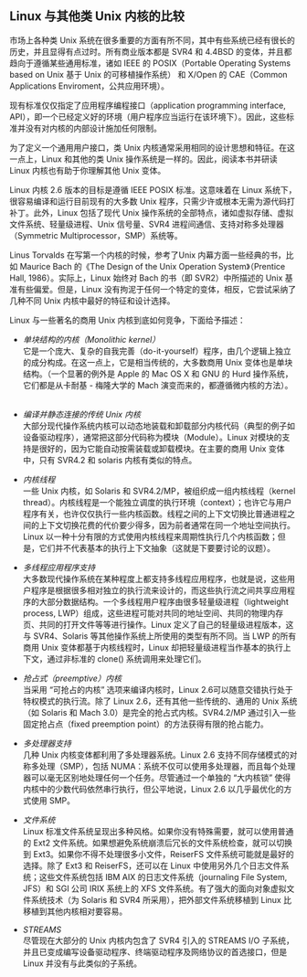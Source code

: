## Linux 与其他类 Unix 内核的比较

市场上各种类 Unix 系统在很多重要的方面有所不同，其中有些系统已经有很长的历史，并且显得有点过时。所有商业版本都是 SVR4 和 4.4BSD 的变体，并且都趋向于遵循某些通用标准，诸如 IEEE 的 POSIX（Portable Operating Systems based on Unix 基于 Unix 的可移植操作系统） 和 X/Open 的 CAE（Common Applications Enviroment，公共应用环境）。

现有标准仅仅指定了应用程序编程接口（application programming interface, API），即一个已经定义好的环境（用户程序应当运行在该环境下）。因此，这些标准并没有对内核的内部设计施加任何限制。

为了定义一个通用用户接口，类 Unix 内核通常采用相同的设计思想和特征。在这一点上，Linux 和其他的类 Unix 操作系统是一样的。因此，阅读本书并研读 Linux 内核也有助于你理解其他 Unix 变体。

Linux 内核 2.6 版本的目标是遵循 IEEE POSIX 标准。这意味着在 Linux 系统下，很容易编译和运行目前现有的大多数 Unix 程序，只需少许或根本无需为源代码打补丁。此外，Linux 包括了现代 Unix 操作系统的全部特点，诸如虚拟存储、虚拟文件系统、轻量级进程、Unix 信号量、SVR4 进程间通信、支持对称多处理器（Symmetric Multiprocessor，SMP）系统等。

Linus Torvalds 在写第一个内核的时候，参考了Unix 内幕方面一些经典的书，比如 Maurice Bach 的《The Design of the Unix Operation System》（Prentice Hall, 1986）。实际上，Linux 始终对 Bach 的书（即 SVR2）中所描述的 Unix 基准有些偏爱。但是，Linux 没有拘泥于任何一个特定的变体，相反，它尝试采纳了几种不同 Unix 内核中最好的特征和设计选择。

Linux 与一些著名的商用 Unix 内核到底如何竞争，下面给予描述：

* *单块结构的内核（Monolithic kernel）*  
它是一个庞大、复杂的自我完善（do-it-yourself）程序，由几个逻辑上独立的成分构成。在这一点上，它是相当传统的，大多数商用 Unix 变体也是单块结构。（一个显著的例外是 Apple 的 Mac OS X 和 GNU 的 Hurd 操作系统，它们都是从卡耐基 - 梅隆大学的 Mach 演变而来的，都遵循微内核的方法）。  
&emsp;

* *编译并静态连接的传统 Unix 内核*  
大部分现代操作系统内核可以动态地装载和卸载部分内核代码（典型的例子如设备驱动程序），通常把这部分代码称为模块（Module）。Linux 对模块的支持是很好的，因为它能自动按需装载或卸载模块。在主要的商用 Unix 变体中，只有 SVR4.2 和 solaris 内核有类似的特点。  

* *内核线程*  
一些 Unix 内核，如 Solaris 和 SVR4.2/MP，被组织成一组内核线程（kernel thread）。内核线程是一个能独立调度的执行环境（context）；也许它与用户程序有关，也许仅仅执行一些内核函数。线程之间的上下文切换比普通进程之间的上下文切换花费的代价要少得多，因为前者通常在同一个地址空间执行。Linux 以一种十分有限的方式使用内核线程来周期性执行几个内核函数；但是，它们并不代表基本的执行上下文抽象（这就是下要要讨论的议题）。  

* *多线程应用程序支持*  
大多数现代操作系统在某种程度上都支持多线程应用程序，也就是说，这些用户程序是根据很多相对独立的执行流来设计的，而这些执行流之间共享应用程序的大部分数据结构。一个多线程用户程序由很多轻量级进程（lightweight process, LWP）组成，这些进程可能对共同的地址空间、共同的物理内存页、共同的打开文件等等进行操作。Linux 定义了自己的轻量级进程版本，这与 SVR4、Solaris 等其他操作系统上所使用的类型有所不同。当 LWP 的所有商用 Unix 变体都基于内核线程时，Linux 却把轻量级进程当作基本的执行上下文，通过非标准的 clone() 系统调用来处理它们。  

* *抢占式（preemptive）内核*  
当采用 “可抢占的内核” 选项来编译内核时，Linux 2.6可以随意交错执行处于特权模式的执行流。除了 Linux 2.6，还有其他一些传统的、通用的 Unix 系统（如 Solaris 和 Mach 3.0）是完全的抢占式内核。SVR4.2/MP 通过引入一些固定抢占点（fixed preemption point）的方法获得有限的抢占能力。  

* *多处理器支持*  
几种 Unix 内核变体都利用了多处理器系统。Linux 2.6 支持不同存储模式的对称多处理（SMP），包括 NUMA：系统不仅可以使用多处理器，而且每个处理器可以毫无区别地处理任何一个任务。尽管通过一个单独的 “大内核锁” 使得内核中的少数代码依然串行执行，但公平地说，Linux 2.6 以几乎最优化的方式使用 SMP。  

* *文件系统*  
Linux 标准文件系统呈现出多种风格。如果你没有特殊需要，就可以使用普通的 Ext2 文件系统。如果想避免系统崩溃后冗长的文件系统检查，就可以切换到 Ext3。如果你不得不处理很多小文件，ReiserFS 文件系统可能就是最好的选择。除了 Ext3 和 ReiserFS，还可以在 Linux 中使用另外几个日志文件系统；这些文件系统包括 IBM AIX 的日志文件系统（journaling File System, JFS）和 SGI 公司 IRIX 系统上的 XFS 文件系统。有了强大的面向对象虚拟文件系统技术（为 Solaris 和 SVR4 所采用），把外部文件系统移植到 Linux 比移植到其他内核相对要容易。  

* *STREAMS*  
尽管现在大部分的 Unix 内核内包含了 SVR4 引入的 STREAMS I/O 子系统，并且已变成编写设备驱动程序、终端驱动程序及网络协议的首选接口，但是 Linux 并没有与此类似的子系统。

